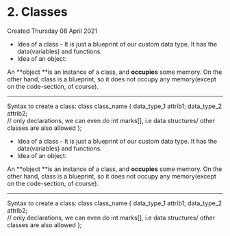 # 2. Classes
Created Thursday 08 April 2021


* Idea of a class - It is just a blueprint of our custom data type. It has the data(variables) and functions.
* Idea of an object:

An **object **is an instance of a class, and **occupies** some memory. On the other hand, class is a blueprint, so it does not occupy any memory(except on the code-section, of course).

*****

Syntax to create a class:
	class class_name
	{
		data_type_1 attrib1;
		data_type_2 attrib2;  
		// only declarations, we can even do int marks[], i.e data structures/ other classes are also allowed
	};


* Idea of a class - It is just a blueprint of our custom data type. It has the data(variables) and functions.
* Idea of an object:

An **object **is an instance of a class, and **occupies** some memory. On the other hand, class is a blueprint, so it does not occupy any memory(except on the code-section, of course).

*****

Syntax to create a class:
	class class_name
	{
		data_type_1 attrib1;
		data_type_2 attrib2;  
		// only declarations, we can even do int marks[], i.e data structures/ other classes are also allowed
	};

